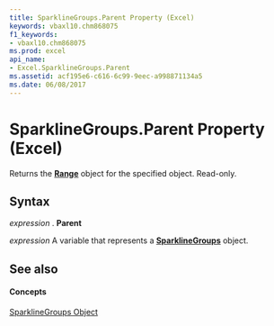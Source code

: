 ```yaml
---
title: SparklineGroups.Parent Property (Excel)
keywords: vbaxl10.chm868075
f1_keywords:
- vbaxl10.chm868075
ms.prod: excel
api_name:
- Excel.SparklineGroups.Parent
ms.assetid: acf195e6-c616-6c99-9eec-a998871134a5
ms.date: 06/08/2017
---
```



# SparklineGroups.Parent Property (Excel)

Returns the **[Range](range-object-excel.md)** object for the specified object. Read-only.


## Syntax

 _expression_ . **Parent**

 _expression_ A variable that represents a **[SparklineGroups](sparklinegroups-object-excel.md)** object.


## See also


#### Concepts


[SparklineGroups Object](sparklinegroups-object-excel.md)


